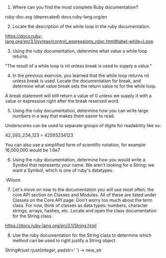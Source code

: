 1) Where can you find the most complete Ruby documentation?

ruby-doc.org (deprecated)
docs.ruby-lang.org/en

2) Locate the description of the while loop in the ruby documentation.

https://docs.ruby-lang.org/en/3.1/syntax/control_expressions_rdoc.html#label-while+Loop

3) Using the ruby documentation, determine what value a while loop returns.

"The result of a while loop is nil unless break is used to supply a value."

4) In the previous exercise, you learned that the while loop returns nil unless break is used. Locate the documentation for break, and determine what value break sets the return value to for the while loop.

A break statement will still return a value of 0 unless we supply it with a value or expression right after the break reserved word.

5) Using the ruby documentation, determine how you can write large numbers in a way that makes them easier to read.

Underscores can be used to separate groups of digits for readability like so:

42_593_234_123 = 42593234123

You can also use a simplified form of scientific notation, for example 16,000,000 would be 1.6e7

6) Using the ruby documentation, determine how you would write a Symbol that represents your name. We aren't looking for a String; we want a Symbol, which is one of ruby's datatypes.

:Wilson

7) Let's move on now to the documentation you will use most often; the core API section on Classes and Modules. All of these are listed under Classes on the Core API page.
Don't worry too much about the term class. For now, think of classes as data types: numbers, character strings, arrays, hashes, etc.
Locate and open the class documentation for the String class.

https://docs.ruby-lang.org/en/3.1/String.html

8) Use the ruby documentation for the String class to determine which method can be used to right justify a String object.

String#rjust
rjust(integer, padstr=' ') -> new_str